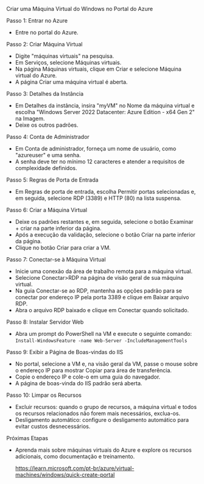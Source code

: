 Criar uma Máquina Virtual do Windows no Portal do Azure

Passo 1: Entrar no Azure

- Entre no portal do Azure.

Passo 2: Criar Máquina Virtual

- Digite "máquinas virtuais" na pesquisa.
- Em Serviços, selecione Máquinas virtuais.
- Na página Máquinas virtuais, clique em Criar e selecione Máquina virtual do Azure.
- A página Criar uma máquina virtual é aberta.

Passo 3: Detalhes da Instância

- Em Detalhes da instância, insira "myVM" no Nome da máquina virtual e escolha "Windows Server 2022 Datacenter: Azure Edition - x64 Gen 2" na Imagem.
- Deixe os outros padrões.

Passo 4: Conta de Administrador

- Em Conta de administrador, forneça um nome de usuário, como "azureuser" e uma senha.
- A senha deve ter no mínimo 12 caracteres e atender a requisitos de complexidade definidos.

Passo 5: Regras de Porta de Entrada

- Em Regras de porta de entrada, escolha Permitir portas selecionadas e, em seguida, selecione RDP (3389) e HTTP (80) na lista suspensa.

Passo 6: Criar a Máquina Virtual

- Deixe os padrões restantes e, em seguida, selecione o botão Examinar + criar na parte inferior da página.
- Após a execução da validação, selecione o botão Criar na parte inferior da página.
- Clique no botão Criar para criar a VM.

Passo 7: Conectar-se à Máquina Virtual

- Inicie uma conexão da área de trabalho remota para a máquina virtual.
- Selecione Conectar>RDP na página de visão geral de sua máquina virtual.
- Na guia Conectar-se ao RDP, mantenha as opções padrão para se conectar por endereço IP pela porta 3389 e clique em Baixar arquivo RDP.
- Abra o arquivo RDP baixado e clique em Conectar quando solicitado.

Passo 8: Instalar Servidor Web

- Abra um prompt do PowerShell na VM e execute o seguinte comando: `Install-WindowsFeature -name Web-Server -IncludeManagementTools`

Passo 9: Exibir a Página de Boas-vindas do IIS

- No portal, selecione a VM e, na visão geral da VM, passe o mouse sobre o endereço IP para mostrar Copiar para área de transferência.
- Copie o endereço IP e cole-o em uma guia do navegador.
- A página de boas-vinda do IIS padrão será aberta.

Passo 10: Limpar os Recursos

- Excluir recursos: quando o grupo de recursos, a máquina virtual e todos os recursos relacionados não forem mais necessários, exclua-os.
- Desligamento automático: configure o desligamento automático para evitar custos desnecessários.

Próximas Etapas

- Aprenda mais sobre máquinas virtuais do Azure e explore os recursos adicionais, como documentação e treinamento.

  https://learn.microsoft.com/pt-br/azure/virtual-machines/windows/quick-create-portal
